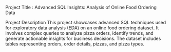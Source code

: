 Project Title : Advanced SQL Insights: Analysis of Online Food Ordering Data

Project Description
This project showcases advanced SQL techniques used for exploratory data analysis (EDA) on an online food ordering dataset. 
It involves complex queries to analyze pizza orders, identify trends, and generate actionable insights for business decisions. The dataset includes tables representing orders, order details, pizzas, and pizza types.
